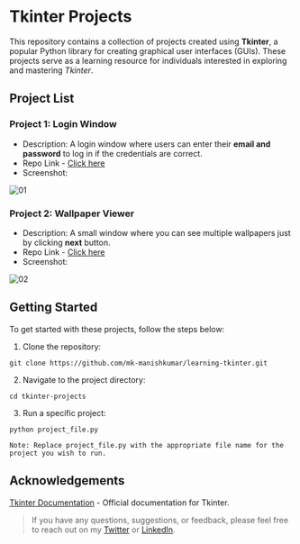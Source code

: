 # Tkinter Projects

This repository contains a collection of projects created using **Tkinter**, a popular Python library for creating graphical user interfaces (GUIs). These projects serve as a learning resource for individuals interested in exploring and mastering _Tkinter_.

## Project List

### Project 1: Login Window

 - Description: A login window where users can enter their **email and password** to log in if the credentials are correct.
 - Repo Link - [Click here](https://github.com/mk-manishkumar/learning-tkinter/tree/main/Login%20Window)
 - Screenshot:


 ![01](https://github.com/mk-manishkumar/learning-tkinter/assets/102028645/05fd158f-08a9-4b23-93c7-55e1add06b8b)


### Project 2: Wallpaper Viewer

 - Description: A small window where you can see multiple wallpapers just by clicking **next** button.
 - Repo Link - [Click here](https://github.com/mk-manishkumar/learning-tkinter/tree/main/Wallpaper%20Viewer)
 - Screenshot:


 ![02](https://github.com/mk-manishkumar/learning-tkinter/assets/102028645/5e32cbf2-438a-4415-9a03-03cf4b7ffe20)


## Getting Started

To get started with these projects, follow the steps below:

1. Clone the repository: 

```
git clone https://github.com/mk-manishkumar/learning-tkinter.git
```

2. Navigate to the project directory:

```
cd tkinter-projects
```

3. Run a specific project:

```
python project_file.py
```

`Note: Replace project_file.py with the appropriate file name for the project you wish to run.`

## Acknowledgements

[Tkinter Documentation](https://docs.python.org/3/library/tkinter.html) - Official documentation for Tkinter.

> If you have any questions, suggestions, or feedback, please feel free to reach out on my [Twitter](https://twitter.com/_manishmk) or [LinkedIn](https://www.linkedin.com/in/mk-manishkumar/).


